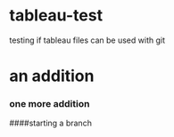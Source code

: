 # tableau-test
testing if tableau files can be used with git
# an addition
### one more addition
####starting a branch
